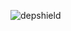 ![depshield](https://14gxy2qgoj.execute-api.us-east-2.amazonaws.com/prod/badges/depshield-ci/ci-project-24/depshield.svg)
<!-- ![depshield](https://staging.depshield.sonatype.org/badges/depshield-ci/ci-project-24/depshield.svg) -->
